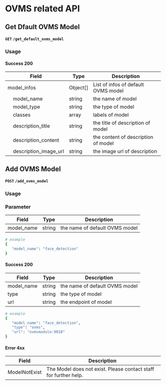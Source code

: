 # OVMS related API

## Get Dfault OVMS Model

**`GET` `/get_default_ovms_model`**

### Usage

#### Success 200

| Field                                         | Type     | Description                         |
| --------------------------------------------- | -------- | ----------------------------------- |
| model_infos                                   | Object[] | List of infos of default OVMS model |
| &nbsp;&nbsp;&nbsp;&nbsp;model_name            | string   | the name of model                   |
| &nbsp;&nbsp;&nbsp;&nbsp;model_type            | string   | the type of model                   |
| &nbsp;&nbsp;&nbsp;&nbsp;classes               | array    | labels of model                     |
| &nbsp;&nbsp;&nbsp;&nbsp;description_title     | string   | the title of description of model   |
| &nbsp;&nbsp;&nbsp;&nbsp;description_content   | string   | the content of description of model |
| &nbsp;&nbsp;&nbsp;&nbsp;description_image_url | string   | the image url of description        |

## Add OVMS Model

**`POST` `/add_ovms_model`**

### Usage


### Parameter

| Field      | Type   | Description                    |
| ---------- | ------ | ------------------------------ |
| model_name | string | the name of default OVMS model |

```bash
# example
{
   "model_name": "face_detection"
}
```

#### Success 200

| Field      | Type   | Description                    |
| ---------- | ------ | ------------------------------ |
| model_name | string | the name of default OVMS model |
| type       | string | the type of model              |
| url        | string | the endpoint of model          |

```bash
# example
{
   "model_name": "face_detection",
   "type": "ovms",
   "url": "ovmsmodule:9010"
}
```

#### Error 4xx

| Field         | Description                                                      |
| ------------- | ---------------------------------------------------------------- |
| ModelNotExist | The Model does not exist. Please contact staff for further help. |
